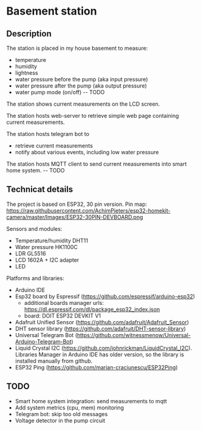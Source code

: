 # Basement station

## Description

The station is placed in my house basement to measure:
- temperature
- humidity
- lightness
- water pressure before the pump (aka input pressure)
- water pressure after the pump (aka output pressure)
- water pump mode (on/off) -- TODO

The station shows current measurements on the LCD screen.

The station hosts web-server to retrieve simple web page containing current measurements.

The station hosts telegram bot to
- retrieve current measurements
- notify about various events, including low water pressure

The station hosts MQTT client to send current measurements into smart home system. -- TODO

## Technicat details

The project is based on ESP32, 30 pin version.
Pin map: https://raw.githubusercontent.com/AchimPieters/esp32-homekit-camera/master/Images/ESP32-30PIN-DEVBOARD.png

Sensors and modules:
- Temperature/humidity DHT11
- Water pressure HK1100C
- LDR GL5516
- LCD 1602A + I2C adapter
- LED

Platforms and libraries:
- Arduino IDE
- Esp32 board by Espressif (https://github.com/espressif/arduino-esp32)
  - additional boards manager urls: https://dl.espressif.com/dl/package_esp32_index.json
  - board: DOIT ESP32 DEVKIT V1
- Adafruit Unified Sensor (https://github.com/adafruit/Adafruit_Sensor)
- DHT sensor library (https://github.com/adafruit/DHT-sensor-library)
- Universal Telegram Bot (https://github.com/witnessmenow/Universal-Arduino-Telegram-Bot)
- Liquid Crystal I2C (https://github.com/johnrickman/LiquidCrystal_I2C). Libraries Manager in Arduino IDE has older version, so the library is installed manually from github.
- ESP32 Ping (https://github.com/marian-craciunescu/ESP32Ping)

## TODO

- Smart home system integration: send measurements to mqtt
- Add system metrics (cpu, mem) monitoring
- Telegram bot: skip too old messages
- Voltage detector in the pump circuit
